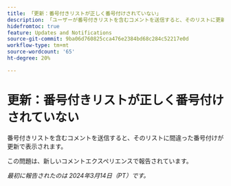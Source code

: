 ```yaml
---
title: 「更新：番号付きリストが正しく番号付けされていない」
description: 「ユーザーが番号付きリストを含むコメントを送信すると、そのリストに更新で間違った番号付けが表示されます。」
hidefromtoc: true
feature: Updates and Notifications
source-git-commit: 9ba06d760825cca476e2384bd68c284c52217e0d
workflow-type: tm+mt
source-wordcount: '65'
ht-degree: 20%

---
```



# 更新：番号付きリストが正しく番号付けされていない

番号付きリストを含むコメントを送信すると、そのリストに間違った番号付けが更新で表示されます。

この問題は、新しいコメントエクスペリエンスで報告されています。

_最初に報告されたのは 2024年3月14日（PT）です。_
